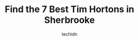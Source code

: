 ---
layout: ampstory
image: https://i0.wp.com/www.auto.or.id/wp-content/uploads/2023/06/tim-hortons-0-sherbrooke-1686325730.jpeg?resize=640,853
author: techidn
featured: false
description: Sherbrooke, Quebec, Canada is a haven for Tim Hortons enthusiasts, boasting an impressive array of 7 top-notch establishments. Whether youre a seasoned connoisseur or simply curious to expl
title: Find the 7 Best Tim Hortons in Sherbrooke
cover:
   title: Find the 7 Best Tim Hortons in Sherbrooke
   subtitle: AUTO.OR.ID
   background: https://www.auto.or.id/wp-content/uploads/2023/06/tim-hortons-0-sherbrooke-1686325730.jpeg

pages: 
 - layout: thirds
   top: <h1>#1 Tim Hortons</h1>
   bottom: "<p>Classic Tim Hortons on my way from home to work and back. Stuff is friendly, doughnuts delicious as elsewhere and when I saw the building with the colourful gradient sky </p>"
   background: https://www.auto.or.id/wp-content/uploads/2023/06/tim-hortons-1-sherbrooke-1686325731.jpeg
   backgroundblur: true
 - layout: thirds
   top: <h1>#2 Tim Hortons</h1>
   bottom: "<p>1680 Rue King E, Sherbrooke, QC J1G 5G6, Canada</p>"
   background: https://www.auto.or.id/wp-content/uploads/2023/06/tim-hortons-2-sherbrooke-1686325732.jpeg
   cta:
      link: https://www.auto.or.id/find-the-7-best-tim-hortons-in-sherbrooke/
      text: Find the 7 Best Tim Hortons in Sherbrooke
 - layout: thirds
   top: <h1>#3 Tim Hortons</h1>
   bottom: "<p>3260 Rue King O, Sherbrooke, QC J1L 1C9, Canada</p>"
   background: https://images.unsplash.com/photo-1598870113763-84b6f70c0fb3?ixlib=rb-4.0.3&ixid=MnwxMjA3fDB8MHxwaG90by1wYWdlfHx8fGVufDB8fHx8&auto=format&fit=crop&w=640&h=853&q=80
   cta:
      link: https://www.auto.or.id/find-the-7-best-tim-hortons-in-sherbrooke/
      text: Find the 7 Best Tim Hortons in Sherbrooke
 - layout: thirds
   top: <h1>#4 Tim Hortons - Temporarily Closed</h1>
   bottom: "<p>3135 Boulevard De Portland, Sherbrooke, Quebec J1L 2P1, Canada</p>"
   background: https://images.unsplash.com/photo-1568616389393-4ca37d7e129f?ixlib=rb-4.0.3&ixid=MnwxMjA3fDB8MHxwaG90by1wYWdlfHx8fGVufDB8fHx8&auto=format&fit=crop&w=640&h=853&q=80
   cta:
      link: https://www.auto.or.id/find-the-7-best-tim-hortons-in-sherbrooke/
      text: Find the 7 Best Tim Hortons in Sherbrooke
 - layout: thirds
   top: <h1>#5 Tim Hortons</h1>
   bottom: "<p>5035 Bd Industriel, Sherbrooke, QC J1R 0P4, Canada</p>"
   background: https://images.unsplash.com/photo-1615238359019-c8de4242e083?ixlib=rb-4.0.3&ixid=MnwxMjA3fDB8MHxwaG90by1wYWdlfHx8fGVufDB8fHx8&auto=format&fit=crop&w=640&h=853&q=80
   cta:
      link: https://www.auto.or.id/find-the-7-best-tim-hortons-in-sherbrooke/
      text: Find the 7 Best Tim Hortons in Sherbrooke
 - layout: thirds
   top: <h1>#6 Tim Hortons</h1>
   bottom: "<p>1785 Rue King O, Sherbrooke, QC J1J 2E1, Canada</p>"
   background: https://images.unsplash.com/photo-1532245128003-3db26c775465?ixlib=rb-4.0.3&ixid=MnwxMjA3fDB8MHxwaG90by1wYWdlfHx8fGVufDB8fHx8&auto=format&fit=crop&w=640&h=853&q=80
   cta:
      link: https://www.auto.or.id/find-the-7-best-tim-hortons-in-sherbrooke/
      text: Find the 7 Best Tim Hortons in Sherbrooke
 - layout: thirds
   top: <h1>#7 Tim Hortons</h1>
   bottom: "<p>435 Rue Laval, Sherbrooke, QC J1C 0R1, Canada</p>"
   background: https://images.unsplash.com/photo-1633961928124-c0eaa9d844ab?ixlib=rb-4.0.3&ixid=MnwxMjA3fDB8MHxwaG90by1wYWdlfHx8fGVufDB8fHx8&auto=format&fit=crop&w=640&h=853&q=80
   cta:
      link: https://www.auto.or.id/find-the-7-best-tim-hortons-in-sherbrooke/
      text: Find the 7 Best Tim Hortons in Sherbrooke
 - layout: thirds
   middle: Continue reading...
   background: https://images.unsplash.com/photo-1539788816080-8bdd722d8c22?ixlib=rb-4.0.3&ixid=MnwxMjA3fDB8MHxwaG90by1wYWdlfHx8fGVufDB8fHx8&auto=format&fit=crop&w=640&h=853&q=80
   cta:
      link: https://www.auto.or.id/find-the-7-best-tim-hortons-in-sherbrooke/
      text: Find the 7 Best Tim Hortons in Sherbrooke

---